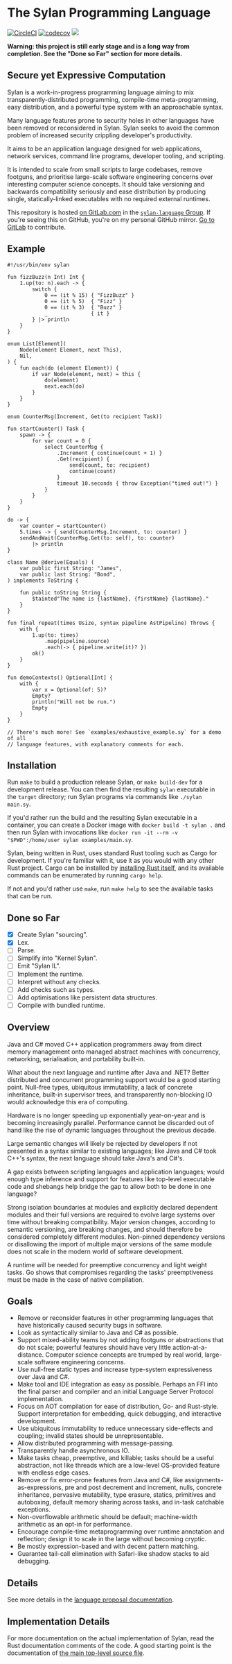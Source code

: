 # The Sylan Programming Language

[![CircleCI](https://circleci.com/gh/LouisJackman/sylan.svg?style=svg)](https://circleci.com/gh/LouisJackman/sylan)
[![codecov](https://codecov.io/gh/LouisJackman/sylan/branch/master/graph/badge.svg)](https://codecov.io/gh/LouisJackman/sylan)
![](https://img.shields.io/github/license/LouisJackman/sylan.svg)

**Warning: this project is still early stage and is a long way from completion.
See the "Done so Far" section for more details.**

## Secure yet Expressive Computation

Sylan is a work-in-progress programming language aiming to mix
transparently-distributed programming, compile-time meta-programming, easy
distribution, and a powerful type system with an approachable syntax.

Many language features prone to security holes in other languages have been
removed or reconsidered in Sylan. Sylan seeks to avoid the common problem of
increased security crippling developer's productivity.

It aims to be an application language designed for web applications, network
services, command line programs, developer tooling, and scripting.

It is intended to scale from small scripts to large codebases, remove footguns,
and prioritise large-scale software engineering concerns over interesting
computer science concepts. It should take versioning and backwards compatibility
seriously and ease distribution by producing single, statically-linked
executables with no required external runtimes.

This repository is hosted [on
GitLab.com](https://gitlab.com/sylan-language/sylan) in the [`sylan-language`
Group](https://gitlab.com/sylan-language). If you're seeing this on GitHub,
you're on my personal GitHub mirror. [Go to
GitLab](https://gitlab.com/sylan-language/sylan) to contribute.

## Example

```sylan
#!/usr/bin/env sylan

fun fizzBuzz(n Int) Int {
    1.up(to: n).each -> {
        switch {
            0 == (it % 15) { "FizzBuzz" }
            0 == (it % 5)  { "Fizz" }
            0 == (it % 3)  { "Buzz" }
            _              { it }
        } |> println
    }
}

enum List[Element](
    Node(element Element, next This),
    Nil,
) {
    fun each(do (element Element)) {
        if var Node(element, next) = this {
            do(element)
            next.each(do)
        }
    }
}

enum CounterMsg(Increment, Get(to recipient Task))

fun startCounter() Task {
    spawn -> {
        for var count = 0 {
            select CounterMsg {
                .Increment { continue(count + 1) }
                .Get(recipient) {
                    send(count, to: recipient)
                    continue(count)
                }
                timeout 10.seconds { throw Exception("timed out!") }
            }
        }
    }
}

do -> {
    var counter = startCounter()
    5.times -> { send(CounterMsg.Increment, to: counter) }
    sendAndWait(CounterMsg.Get(to: self), to: counter)
        |> println
}

class Name @derive(Equals) (
    var public first String: "James",
    var public last String: "Bond",
) implements ToString {

    fun public toString String {
        $tainted"The name is {lastName}, {firstName} {lastName}."
    }
}

fun final repeat(times Usize, syntax pipeline AstPipeline) Throws {
    with {
        1.up(to: times)
            .map(pipeline.source)
            .each(-> { pipeline.write(it)? })
        ok()
    }
}

fun demoContexts() Optional[Int] {
    with {
        var x = Optional(of: 5)?
        Empty?
        println("Will not be run.")
        Empty
    }
}

// There's much more! See `examples/exhaustive_example.sy` for a demo of all
// language features, with explanatory comments for each.
```

## Installation

Run `make` to build a production release Sylan, or `make build-dev` for a
development release. You can then find the resulting `sylan` executable in the
`target` directory; run Sylan programs via commands like `./sylan main.sy`.

If you'd rather run the build and the resulting Sylan executable in a container,
you can create a Docker image with `docker build -t sylan .` and then run Sylan
with invocations like `docker run -it --rm -v "$PWD":/home/user sylan
examples/main.sy`.

Sylan, being written in Rust, uses standard Rust tooling such as Cargo for
development.  If you're familiar with it, use it as you would with any other
Rust project. Cargo can be installed by [installing Rust
itself](https://www.rust-lang.org/tools/install), and its available commands
can be enumerated by running `cargo help`.

If not and you'd rather use `make`, run `make help` to see the available tasks
that can be run.

## Done so Far

- [x] Create Sylan "sourcing".
- [x] Lex.
- [ ] Parse.
- [ ] Simplify into "Kernel Sylan".
- [ ] Emit "Sylan IL".
- [ ] Implement the runtime.
- [ ] Interpret without any checks.
- [ ] Add checks such as types.
- [ ] Add optimisations like persistent data structures.
- [ ] Compile with bundled runtime.

## Overview

Java and C# moved C++ application programmers away from direct memory management
onto managed abstract machines with concurrency, networking, serialisation, and
portability built-in.

What about the next language and runtime after Java and .NET? Better distributed
and concurrent programming support would be a good starting point. Null-free
types, ubiquitous immutability, a lack of concrete inheritance, built-in
supervisor trees, and transparently non-blocking IO would acknowledge this era
of computing.

Hardware is no longer speeding up exponentially year-on-year and is becoming
increasingly parallel. Performance cannot be discarded out of hand like the rise
of dynamic languages throughout the previous decade.

Large semantic changes will likely be rejected by developers if not presented in
a syntax similar to existing languages; like Java and C# took C++'s syntax, the
next language should take Java's and C#'s.

A gap exists between scripting languages and application languages; would enough
type inference and support for features like top-level executable code and
shebangs help bridge the gap to allow both to be done in one language?

Strong isolation boundaries at modules and explicitly declared dependent modules
and their full versions are required to evolve large systems over time without
breaking compatibility. Major version changes, according to semantic versioning,
are breaking changes, and should therefore be considered completely different
modules. Non-pinned dependency versions or disallowing the import of multiple
major versions of the same module does not scale in the modern world of software
development.

A runtime will be needed for preemptive concurrency and light weight tasks. Go
shows that compromises regarding the tasks' preemptiveness must be made in the
case of native compilation.

## Goals

* Remove or reconsider features in other programming languages that have
  historically caused security bugs in software.
* Look as syntactically similar to Java and C# as possible.
* Support mixed-ability teams by not adding footguns or abstractions that do not
  scale; powerful features should have very little action-at-a-distance.
  Computer science concepts are trumped by real world, large-scale software
  engineering concerns.
* Use null-free static types and increase type-system expressiveness over Java
  and C#.
* Make tool and IDE integration as easy as possible. Perhaps an FFI into the
  final parser and compiler and an initial Language Server Protocol
  implementation.
* Focus on AOT compilation for ease of distribution, Go- and Rust-style.
  Support interpretation for embedding, quick debugging, and interactive
  development.
* Use ubiquitous immutability to reduce unnecessary side-effects and coupling;
  invalid states should be unrepresentable.
* Allow distributed programming with message-passing.
* Transparently handle asynchronous IO.
* Make tasks cheap, preemptive, and killable; tasks should be a useful
  abstraction, not like threads which are a low-level OS-provided feature with
  endless edge cases.
* Remove or fix error-prone features from Java and C#, like
  assignments-as-expressions, pre and post decrement and increment, nulls,
  concrete inheritance, pervasive mutability, type erasure, statics, primitives
  and autoboxing, default memory sharing across tasks, and in-task catchable
  exceptions.
* Non-overflowable arithmetic should be default; machine-width arithmetic as an
  opt-in for performance.
* Encourage compile-time metaprogramming over runtime annotation and reflection;
  design it to scale in the large without becoming cryptic.
* Be mostly expression-based and with decent pattern matching.
* Guarantee tail-call elimination with Safari-like shadow stacks to aid debugging.

## Details

See more details in the [language proposal
documentation](docs/language-proposal/details).

## Implementation Details

For more documentation on the actual implementation of Sylan, read the Rust
documentation comments of the code. A good starting point is the documentation
of [the main top-level source
file](https://github.com/LouisJackman/sylan/blob/master/src/main.rs).

